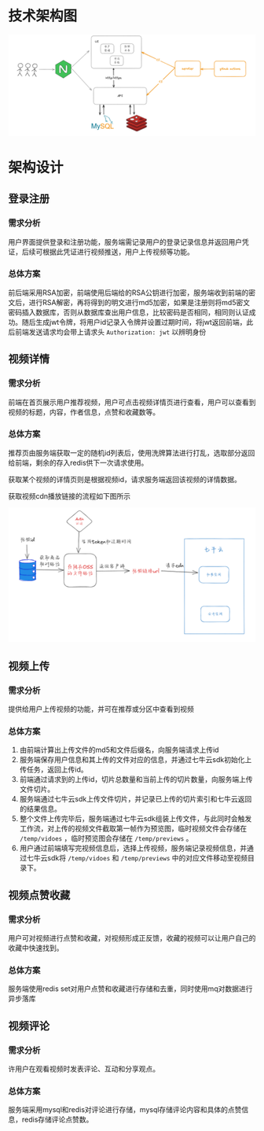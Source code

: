 # 技术架构图

![image-20231107193027041](../assets/image-20231107193027041.png)

# 架构设计

## 登录注册

### 需求分析

用户界面提供登录和注册功能，服务端需记录用户的登录记录信息并返回用户凭证，后续可根据此凭证进行视频推送，用户上传视频等功能。

### 总体方案

前后端采用RSA加密，前端使用后端给的RSA公钥进行加密，服务端收到前端的密文后，进行RSA解密，再将得到的明文进行md5加密，如果是注册则将md5密文密码插入数据库，否则从数据库查出用户信息，比较密码是否相同，相同则认证成功。随后生成jwt令牌，将用户id记录入令牌并设置过期时间，将jwt返回前端，此后前端发送请求均会带上请求头 `Authorization: jwt` 以辨明身份



## 视频详情

### 需求分析

前端在首页展示用户推荐视频，用户可点击视频详情页进行查看，用户可以查看到视频的标题，内容，作者信息，点赞和收藏数等。

### 总体方案

推荐页由服务端获取一定的随机id列表后，使用洗牌算法进行打乱，选取部分返回给前端，剩余的存入redis供下一次请求使用。

获取某个视频的详情页则是根据视频id，请求服务端返回该视频的详情数据。

获取视频cdn播放链接的流程如下图所示

![image-20231107165838292](../assets/image-20231107165838292.png)



## 视频上传

### 需求分析

提供给用户上传视频的功能，并可在推荐或分区中查看到视频

### 总体方案

1. 由前端计算出上传文件的md5和文件后缀名，向服务端请求上传id
2. 服务端保存用户信息和其上传的文件对应的信息，并通过七牛云sdk初始化上传任务，返回上传id。
3. 前端通过请求到的上传id，切片总数量和当前上传的切片数量，向服务端上传文件切片。
4. 服务端通过七牛云sdk上传文件切片，并记录已上传的切片索引和七牛云返回的结果信息。
5. 整个文件上传完毕后，服务端通过七牛云sdk组装上传文件，与此同时会触发工作流，对上传的视频文件截取第一帧作为预览图，临时视频文件会存储在 `/temp/vidoes` ，临时预览图会存储在 `/temp/previews` 。
6. 用户通过前端填写完视频信息后，选择上传视频，服务端记录视频信息，并通过七牛云sdk将 `/temp/vidoes` 和  `/temp/previews` 中的对应文件移动至视频目录下。

## 视频点赞收藏

### 需求分析

用户可对视频进行点赞和收藏，对视频形成正反馈，收藏的视频可以让用户自己的收藏中快速找到。

### 总体方案

服务端使用redis set对用户点赞和收藏进行存储和去重，同时使用mq对数据进行异步落库

## 视频评论

### 需求分析

许用户在观看视频时发表评论、互动和分享观点。

### 总体方案

服务端采用mysql和redis对评论进行存储，mysql存储评论内容和具体的点赞信息，redis存储评论点赞数。

